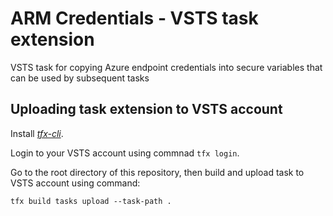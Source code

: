 # ARM Credentials - VSTS task extension
VSTS task for copying Azure endpoint credentials into secure variables that can be used by subsequent tasks

## Uploading task extension to VSTS account
Install [_tfx-cli_](https://www.npmjs.com/package/tfx-cli).

Login to your VSTS account using commnad ``tfx login``.

Go to the root directory of this repository, then build and upload task to VSTS account using command:
```
tfx build tasks upload --task-path .
```